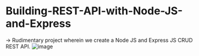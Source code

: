 # Building-REST-API-with-Node-JS-and-Express
-> Rudimentary project wherein we create a Node JS and Express JS CRUD REST API.
![image](https://github.com/mayanktrulyurs/Building-REST-API-with-Node-JS-and-Express/assets/82081237/b13d2b77-a509-4a82-b332-44e5547b7db8)
